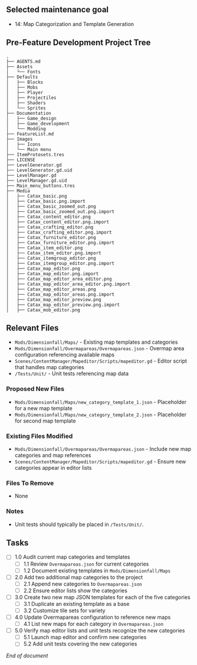 ## Selected maintenance goal
- 14: Map Categorization and Template Generation

## Pre-Feature Development Project Tree
```
.
├── AGENTS.md
├── Assets
│   └── Fonts
├── Defaults
│   ├── Blocks
│   ├── Mobs
│   ├── Player
│   ├── Projectiles
│   ├── Shaders
│   └── Sprites
├── Documentation
│   ├── Game_design
│   ├── Game_development
│   └── Modding
├── FeatureList.md
├── Images
│   ├── Icons
│   └── Main menu
├── ItemProtosets.tres
├── LICENSE
├── LevelGenerator.gd
├── LevelGenerator.gd.uid
├── LevelManager.gd
├── LevelManager.gd.uid
├── Main_menu_buttons.tres
├── Media
│   ├── Catax_basic.png
│   ├── Catax_basic.png.import
│   ├── Catax_basic_zoomed_out.png
│   ├── Catax_basic_zoomed_out.png.import
│   ├── Catax_content_editor.png
│   ├── Catax_content_editor.png.import
│   ├── Catax_crafting_editor.png
│   ├── Catax_crafting_editor.png.import
│   ├── Catax_furniture_editor.png
│   ├── Catax_furniture_editor.png.import
│   ├── Catax_item_editor.png
│   ├── Catax_item_editor.png.import
│   ├── Catax_itemgroup_editor.png
│   ├── Catax_itemgroup_editor.png.import
│   ├── Catax_map_editor.png
│   ├── Catax_map_editor.png.import
│   ├── Catax_map_editor_area_editor.png
│   ├── Catax_map_editor_area_editor.png.import
│   ├── Catax_map_editor_areas.png
│   ├── Catax_map_editor_areas.png.import
│   ├── Catax_map_editor_preview.png
│   ├── Catax_map_editor_preview.png.import
│   ├── Catax_mob_editor.png
```

## Relevant Files
- `Mods/Dimensionfall/Maps/` - Existing map templates and categories
- `Mods/Dimensionfall/Overmapareas/Overmapareas.json` - Overmap area configuration referencing available maps
- `Scenes/ContentManager/Mapeditor/Scripts/mapeditor.gd` - Editor script that handles map categories
- `/Tests/Unit/` - Unit tests referencing map data

### Proposed New Files
- `Mods/Dimensionfall/Maps/new_category_template_1.json` - Placeholder for a new map template
- `Mods/Dimensionfall/Maps/new_category_template_2.json` - Placeholder for second map template

### Existing Files Modified
- `Mods/Dimensionfall/Overmapareas/Overmapareas.json` - Include new map categories and map references
- `Scenes/ContentManager/Mapeditor/Scripts/mapeditor.gd` - Ensure new categories appear in editor lists

### Files To Remove
- None

### Notes
- Unit tests should typically be placed in `/Tests/Unit/`.

## Tasks
- [ ] 1.0 Audit current map categories and templates
  - [ ] 1.1 Review `Overmapareas.json` for current categories
  - [ ] 1.2 Document existing templates in `Mods/Dimensionfall/Maps`
- [ ] 2.0 Add two additional map categories to the project
  - [ ] 2.1 Append new categories to `Overmapareas.json`
  - [ ] 2.2 Ensure editor lists show the categories
- [ ] 3.0 Create two new map JSON templates for each of the five categories
  - [ ] 3.1 Duplicate an existing template as a base
  - [ ] 3.2 Customize tile sets for variety
- [ ] 4.0 Update Overmapareas configuration to reference new maps
  - [ ] 4.1 List new maps for each category in `Overmapareas.json`
- [ ] 5.0 Verify map editor lists and unit tests recognize the new categories
  - [ ] 5.1 Launch map editor and confirm new categories
  - [ ] 5.2 Add unit tests covering the new categories

*End of document*
